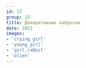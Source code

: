 ```yaml
---
id: 17
group: 15
title: Декоративные наброски
date: 2022
images:
- 'crying_girl'
- 'young_girl'
- 'girl_rabbit'
- 'alien'
---
```


